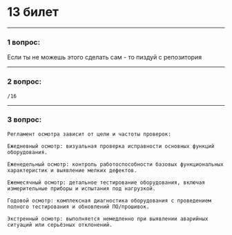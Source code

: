 # 13 билет

---

### 1 вопрос:
Если ты не можешь этого сделать сам - то пиздуй с репозитория

---

### 2 вопрос:
```text
/16
```

---

### 3 вопрос:
```text
Регламент осмотра зависит от цели и частоты проверок:

Ежедневный осмотр: визуальная проверка исправности основных функций оборудования.

Еженедельный осмотр: контроль работоспособности базовых функциональных характеристик и выявление мелких дефектов.

Ежемесячный осмотр: детальное тестирование оборудования, включая измерительные приборы и испытания под нагрузкой.

Годовой осмотр: комплексная диагностика оборудования с проведением полного тестирования и обновлений ПО/прошивок.

Экстренный осмотр: выполняется немедленно при выявлении аварийных ситуаций или серьёзных отклонений.
```